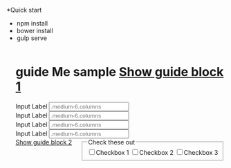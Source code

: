 *Quick start

- npm install
- bower install
- gulp serve

<!doctype html>
<html class="no-js" lang="en">
  <head>
    <title>Guide Me js lib</title>
    <meta charset="utf-8" />
    <meta http-equiv="x-ua-compatible" content="ie=edge">
    <meta name="viewport" content="width=device-width, initial-scale=1.0" />
    <title>Foundation Starter Template</title>
    <link rel="stylesheet" href="https://cdnjs.cloudflare.com/ajax/libs/foundation/6.3.0/css/foundation.min.css">
    <link type="text/css" rel="stylesheet" href="css/app.css">
  </head>
  <body>
    <div class="main">
      <div class="row">
        <div class="medium-9 columns">
          <div class="hide">
            <span class="arrow">
              <span class="arrow__c"></span>
              <span class="arrow__a"></span>
            </span>    
          </div>
          <form>
            <div class="row">
              <div class="medium-12 columns">
                  <h1>guide Me sample <a href="javascript:void(0);" onclick="javascript:guideMeJs().show(this);" class="small button success" data-guideme-trigger="demo.block">Show guide block 1</a></h1>
              </div>
            </div>
            <div class="row">
              <div class="medium-6 columns">
                <label>Input Label
                  <input type="text" placeholder=".medium-6.columns" data-guideme-id="demo.block[block1]" data-guideme-pos="left top" data-guideme-text="hallo world123<br> <b>here</b> you can type <span style='color:red;'>a lot of</span> text" data-guideme-offset="20">
                </label>
              </div>
              <div class="medium-6 columns">
                <label>Input Label
                  <input type="text" placeholder=".medium-6.columns" data-guideme-id="demo.block[block2]" data-guideme-pos="right top" data-guideme-text="hallo world2345, here you can type a lot of text. The quick brown fox jumps over the lazy dog. The quick brown fox jumps over the lazy dog. The quick brown fox jumps over the lazy dog. The quick brown fox jumps over the lazy dog. The quick brown fox jumps over the lazy dog. And last time" data-guideme-offset="20">
                </label>
              </div>
            </div>
            <div class="row">
              <div class="medium-6 columns">
                <label>Input Label
                  <input class="__hide" type="text" placeholder=".medium-6.columns" data-guideme-id="demo.block[block3]" data-guideme-pos="left bottom" data-guideme-text="hallo world66778, here you can type a lot of text" data-guideme-offset="0">
                </label>
              </div>
              <div class="medium-6 columns hide">
                <label>Input Label
                  <input type="text" placeholder=".medium-6.columns" data-guideme-id="demo.block[block4]" data-guideme-pos="top left" data-guideme-text="hallo world99008767, here you can type a lot of text" data-guideme-offset="0">
                </label>
              </div>
            </div>
            <div class="row">
              <div class="medium-12 columns">
                <a href="javascript:void(0);" onclick="javascript:guideMeJs().show(this);" class="small button success" data-guideme-trigger="demo.nextblock">Show guide block 2</a>
                <fieldset class="fieldset" data-guideme-id="demo.nextblock" data-guideme-pos="right top" data-guideme-text="hallo world, here you can type ...hallo world, here you can type ...hallo world, here you can type ...hallo world, here you can type ...hallo world, here you can type ..." data-guideme-offset="10">
                  <legend>Check these out</legend>
                  <input id="checkbox12" type="checkbox"><label for="checkbox12">Checkbox 1</label>
                  <input id="checkbox22" type="checkbox"><label for="checkbox22">Checkbox 2</label>
                  <input id="checkbox32" type="checkbox"><label for="checkbox32">Checkbox 3</label>
                </fieldset>
              </div>
            </div>
          </form>
        </div>
      </div>
    </div>
    <script type="text/javascript" src="https://cdn.jsdelivr.net/lodash/4.17.4/lodash.min.js"></script>
    <script src="https://code.jquery.com/jquery-3.1.1.slim.min.js" integrity="sha256-/SIrNqv8h6QGKDuNoLGA4iret+kyesCkHGzVUUV0shc=" crossorigin="anonymous">
    </script>
    <script src="https://cdnjs.cloudflare.com/ajax/libs/foundation/6.3.0/js/foundation.min.js"></script>
    <script type="text/javascript" src="js/app.js"></script>
  </body>
</html>

